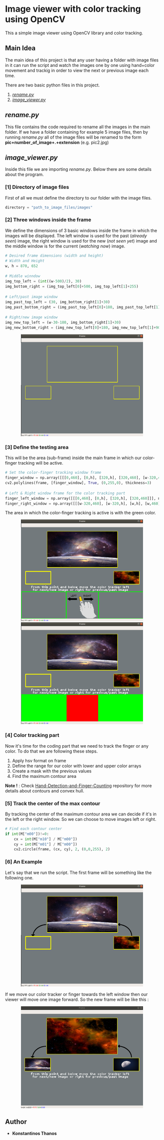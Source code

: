 # Image viewer with color tracking using OpenCV
This a simple image viewer using OpenCV library and color tracking.

## Main Idea
The main idea of this project is that any user having a folder with image files in it can run the script and watch the images one by one using hand+color movement  and trackig in order to view the next or previous image each time.

There are two basic python files in this project.
1. [*rename.py*](https://github.com/kostasthanos/Image-Viewer-with-color-tracking/blob/master/rename.py)
2. [*image_viewer.py*](https://github.com/kostasthanos/Image-Viewer-with-color-tracking/blob/master/image_viewer.py)

## *rename.py*
This file contains the code required to rename all the images in the main folder. If we have a folder containing for example 5 image files, then by running *rename.py* all of the image files will be renamed to the form **pic+number_of_image+.+extension** (e.g. pic2.jpg)

## *image_viewer.py*
Inside this file we are importing *rename.py*. Below there are some details about the program.

### [1] Directory of image files
First of all we must define the directory to our folder with the image files.

```python
directory = "path_to_image_files/images"
```

### [2] Three windows inside the frame
We define the dimensions of 3 basic windows inside the frame in which the images will be displayed. The left window is used for the past (*already seen*) image, the right window is used for the new (*not seen yet*) image and the middle window is for the current (*watching now*) image.

```python
# Desired frame dimensions (width and height)
# Width and Height
w, h = 870, 652

# Middle winndow
img_top_left = (int((w-500)/2), 30)
img_bottom_right = (img_top_left[0]+500, img_top_left[1]+255)

# Left/past image window
img_past_top_left = (30, img_bottom_right[1]+30)
img_past_bottom_right = (img_past_top_left[0]+180, img_past_top_left[1]+90) 

# Right/new image window
img_new_top_left = (w-30-180, img_bottom_right[1]+30)
img_new_bottom_right = (img_new_top_left[0]+180, img_new_top_left[1]+90)
```

<p align="center">
  <img with="400" height="334" src="https://raw.githubusercontent.com/kostasthanos/Image-Viewer-with-OpenCV/master/imgs/slider1.png">     
</p>

### [3] Define the testing area
This will be the area (sub-frame) inside the main frame in which our color-finger tracking will be active.

```python
# Set the color-finger tracking window frame
finger_window = np.array([[[0,460], [0,h], [320,h], [320,460], [w-320,460], [w-320,h], [w,h], [w,460]]], np.int32)
cv2.polylines(frame, [finger_window], True, (0,255,0), thickness=3)

# Left & Right window frame for the color tracking part
finger_left_window = np.array([[[0,460], [0,h], [320,h], [320,460]]], np.int32)  # Finger Left Window
finger_right_window = np.array([[[w-320,460], [w-320,h], [w,h], [w,460]]], np.int32) # Finger Right Window
```
The area in which the color-finger tracking is active is with the green color.
<p align="center">
  <img with="400" height="334" src="https://raw.githubusercontent.com/kostasthanos/Image-Viewer-with-OpenCV/master/imgs/slider5.png">    
  <img with="400" height="334" src="https://raw.githubusercontent.com/kostasthanos/Image-Viewer-with-OpenCV/master/imgs/slider4.png">   
</p>

### [4] Color tracking part
Now it's time for the coding part that we need to track the finger or any color. To do that we are following these steps.
1. Apply hsv format on frame
2. Define the range for our color with lower and upper color arrays
3. Create a mask with the previous values
4. Find the maximum contour area 

**Note !** : Check [Hand-Detection-and-Finger-Counting](https://github.com/kostasthanos/Hand-Detection-and-Finger-Counting) repository for more details about contours and convex hull.

### [5] Track the center of the max contour
By tracking the center of the maximum contour area we can decide if it's in the left or the right window. So we can choose to move images left or right.

```python
# Find each contour center
if int(M["m00"])!=0:
    cx = int(M["m10"] / M["m00"])
    cy = int(M["m01"] / M["m00"])
    cv2.circle(frame, (cx, cy), 2, (0,0,255), 2)
```

### [6] An Example
Let's say that we run the script. The first frame will be something like the following one.
<p align="center">
  <img with="400" height="334" src="https://raw.githubusercontent.com/kostasthanos/Image-Viewer-with-OpenCV/master/imgs/slider2.png">   
</p>

If we move our color tracker or finger towards the left window then our viewer will move one image forward. So the new frame will be like this :
<p align="center">
  <img with="400" height="334" src="https://raw.githubusercontent.com/kostasthanos/Image-Viewer-with-OpenCV/master/imgs/slider6.png">   
</p>

## Author
* **Konstantinos Thanos**
